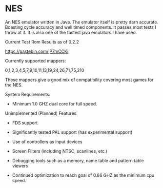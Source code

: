 # NES
An NES emulator written in Java. The emulator itself is pretty darn accurate. Boasting cycle accuracy and well timed components. It passes most tests I throw at it. It is also one of the fastest java emulators I have used.

Current Test Rom Results as of 0.2.2

https://pastebin.com/jP7mCCKi



Currently supported mappers:

0,1,2,3,4,5,7,9,10,11,13,19,24,26,71,75,210

These mappers give a good mix of compatibility covering most games for the NES.


System Requirements:

- Minimum 1.0 GHZ dual core for full speed.


Unimplemented (Planned) Features: 

- FDS support

- Significantly tested PAL support (has experimental support)

- Use of controllers as input devices

- Screen Filters (including NTSC, scanlines, etc.)

- Debugging tools such as a memory, name table and pattern table viewers

- Continued optimization to reach goal of 0.86 GHZ as the minimum cpu speed.